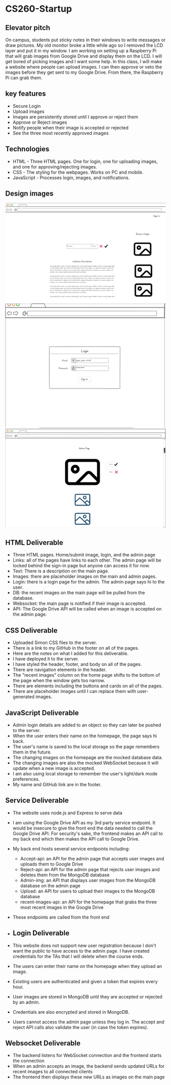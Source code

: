 # CS260-Startup

## Elevator pitch
On campus, students put sticky notes in their windows to write messages or draw pictures. My old monitor broke a little while ago so I removed the LCD layer and put it in my window. I am working on setting up a Raspberry Pi that will grab images from Google Drive and display them on the LCD. I will get bored of picking images and I want some help. In this class, I will make a website where people can upload images. I can then approve or veto the images before they get sent to my Google Drive. From there, the Raspberry Pi can grab them.

## key features
- Secure Login
- Upload images
- Images are persistently stored until I approve or reject them
- Approve or Reject images
- Notify people when their image is accepted or rejected
- See the three most recently approved images

## Technologies
- HTML - Three HTML pages. One for login, one for uploading images, and one for approving/rejecting images.
- CSS - The styling for the webpages. Works on PC and mobile. 
- JavaScript - Processes login, images, and notifications.

## Design images
![MainPageMockUI](/mockUI/MainPageMockUI.png)
![LoginMockUI](/mockUI/LoginMockUI.png)
![AdminPageMockUI](/mockUI/AdminPageMockUI.png)

## HTML Deliverable
- Three HTML pages. Home/submit image, login, and the admin page
- Links: all of the pages have links to each other. The admin page will be locked behind the sign-in page but anyone can access it for now.
- Text: There is a description on the main page.
- Images: there are placeholder images on the main and admin pages.
- Login: there is a login page for the admin. The admin page says hi to the user.
- DB: the recent images on the main page will be pulled from the database.
- Websocket: the main page is notified if their image is accepted.
- API: The Google Drive API will be called when an image is accepted on the admin page.

## CSS Deliverable
- Uploaded Simon CSS files to the server.
- There is a link to my GitHub in the footer on all of the pages.
- Here are the notes on what I added for this deliverable.
- I have deployed it to the server.
- I have styled the header, footer, and body on all of the pages.
- There are navigation elements in the header.
- The "recent images" column on the home page shifts to the bottom of the page when the window gets too narrow.
- There are elements including the buttons and cards on all of the pages.
- There are placeholder images until I can replace them with user-generated images.

## JavaScript Deliverable
- Admin login details are added to an object so they can later be pushed to the server.
- When the user enters their name on the homepage, the page says hi back.
- The user's name is saved to the local storage so the page remembers them in the future.
- The changing images on the homepage are the mocked database data.
- The changing images are also the mocked WebSocket because it will update when a new image is accepted.
- I am also using local storage to remember the user's light/dark mode preferences.
- My name and GitHub link are in the footer.

## Service Deliverable
- The website uses node.js and Express to serve data
- I am using the Google Drive API as my 3rd party service endpoint. It would be insecure to give the front end the data needed to call the Google Drive API. For security's sake, the frontend makes an API call to my back end which then makes the API call to Google Drive.
- My back end hosts several service endpoints including:
  - Accept-api: an API for the admin page that accepts user images and uploads them to Google Drive
  - Reject-api: an API for the admin page that rejects user images and deletes them from the MongoDB database
  - Admin-img: an API that displays user images from the MongoDB database on the admin page 
  - Upload: an API for users to upload their images to the MongoDB database
  - recent-images-api: an API for the homepage that grabs the three most recent images in the Google Drive
- These endpoints are called from the front end

- ## Login Deliverable
- This website does not support new user registration because I don't want the public to have access to the admin page. I have created credentials for the TAs that I will delete when the course ends.
- The users can enter their name on the homepage when they upload an image.
- Existing users are authenticated and given a token that expires every hour.
- User images are stored in MongoDB until they are accepted or rejected by an admin.
- Credentials are also encrypted and stored in MongoDB.
- Users cannot access the admin page unless they log in. The accept and reject API calls also validate the user (in case the token expires).

## Websocket Deliverable
- The backend listens for WebSocket connection and the frontend starts the connection
- When an admin accepts an image, the backend sends updated URLs for recent images to all connected clients
- The frontend then displays these new URLs as images on the main page
